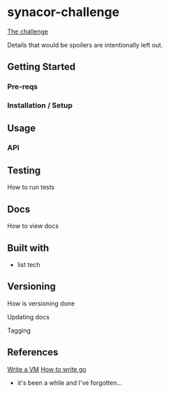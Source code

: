 # synacor-challenge

[The challenge](https://challenge.synacor.com/)

Details that would be spoilers are intentionally left out.

## Getting Started

### Pre-reqs

### Installation / Setup

## Usage

### API

## Testing

How to run tests

## Docs

How to view docs

## Built with

- list tech

## Versioning

How is versioning done

Updating docs

Tagging

## References

[Write a VM](https://justinmeiners.github.io/lc3-vm/)
[How to write go](https://golang.org/doc/code.html)
  - it's been a while and I've forgotten...
